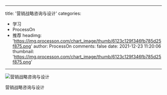 
---
title: '营销战略咨询与设计'
categories: 
 - 学习
 - ProcessOn
 - 推荐
headimg: 'https://img.processon.com/chart_image/thumb/6123c129f346fb785d25f875.png'
author: ProcessOn
comments: false
date: 2021-12-23 11:20:06
thumbnail: 'https://img.processon.com/chart_image/thumb/6123c129f346fb785d25f875.png'
---

<div>   
<img class="thumb" alt="营销战略咨询与设计" src="https://img.processon.com/chart_image/thumb/6123c129f346fb785d25f875.png" referrerpolicy="no-referrer">
<p>营销战略咨询与设计</p>  
</div>
            